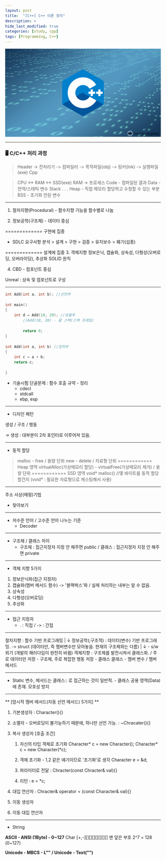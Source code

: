 ```yaml
---
layout: post
title:  "[C++] C++ 이론 정리"
description: > 
hide_last_modified: true
categories: [study, cpp]
tags: [Programming, C++]
---
```


<p align="center">
  <img src="../../../assets/img/blog/cpp/cpp_img.png">
</p>

----

### 🖥️ C/C++ 처리 과정
> Header -> 전처리기 -> 컴파일러 -> 목적파일(obj) -> 링커(lnk) -> 실행파일(exe)
Cpp 

> CPU <-> RAM <-> SSD(exe)
RAM 
-> 프로세스
Code - 컴파일된 결과
Data - 전역/스태틱 변수
Stack
 .
 .
 .
Heap - 직접 메모리 할당하고 수정할 수 있는 부분
BSS - 초기화 안된 변수


-----

1. 절차지향(Procedural) - 함수지향
기능을 함수별로 나눔

2. 정보공학(구조체) - 데이터 중심

=============  구현에 집중
* SDLC
요구사항 분석 > 설계 > 구현 > 검증 > 유지보수 > 폐기(섭종)

============= 설계에 집중
3. 객체지향
정보은닉, 캡슐화, 상속성, 다형성(오버로딩, 오버라이딩), 추상화
SOLID 원칙

4. CBD - 컴포넌트 중심

Unreal : 상속 및 컴포넌트로 구성

------

```cpp
int Add(int a, int b); //선언부

int main()
{
	int d = Add(10, 20); //호출부
		//Add(10, 20) - 콜 스택(스택 프레임)
		
		return 0;
}

int Add(int a, int b) //정의부
{
	int c = a + b;
	return c;
	
}
```

* 기술시험 단골문제 : 함수 호출 규약 - 정리
    - cdecl
    - stdcall
    - ebp, esp

------

* 디자인 패턴

생성 / 구조 / 행동

→ 생성 : 대부분이 2차 포인터로 이루어져 있음.

------

* 동적 할당

> malloc - free / 용량 단위
new - delete / 자료형 단위
============ Heap 영역
virtualAlloc(가상메모리 할당) - virtualFree(가상메모리 제거) / 용량 단위
============ SSD 영역
void* malloc() //몇 바이트를 동적 할당할건지 (void* : 필요한 자료형으로 캐스팅해서 사용)

-----

주소 사상(매핑)기법
- 찾아보기

------

* 저수준 언어 / 고수준 언어 나누는 기준
    - Decoder

------

* 구조체 / 클래스 차이 
    - 구조체 : 접근지정자 지정 안 해주면 public / 클래스 : 접근지정자 지정 안 해주면 private

------

* 객체 지향 5가지

1. 정보은닉화(접근 지정자)
2. 캡슐화(멤버 메서드 함수) -> '블랙박스'화 / 실제 처리하는 내부는 알 수 없음.
3. 상속성
4. 다형성(오버로딩)
5. 추상화

------

* 접근 지정자
    - . : 직접 / -> : 간접

-----

절차지향 : 함수 기반 프로그래밍
   |
   ↓
정보공학(;구조적) : 데이터(변수) 기반 프로그래밍. -> struct (데이터만, 즉 멤버변수만 모아놓음. 현재의 구조체와는 다름)
   |
   ↓  - s/w 위기 (개발의 패러다임이 완전히 바뀜)
객체지향 : 구조체를 발전시켜서 클래스화. / 주로 데이터만 저장 - 구조체, 주로 복잡한 행동 저장 - 클래스
		  클래스 - 멤버 변수 / 멤버 메서드
 
 
------

* Static 변수, 메서드는 클래스:: 로 접근하는 것이 일반적. - 클래스 공용 영역(Data)에 존재.
모호성 방지


-----

** [암시적 멤버 메서드(자동 선언 메서드) 5가지] **

1. 기본생성자 : Character(){}
2. 소멸자 - 오버로딩이 불가능하기 때문에, 하나만 선언 가능. : ~Chracater(){}
3. 복사 생성자 
	[호출 조건]
	1) 자신의 타입 객체로 초기화
	Character* c = new Character();
	Character* c = new Character(*c);

	2) 객체 초기화 - 1,2 같은 얘기이므로 '초기화'로 생각
	Character e = &d;

	3) 파라미터로 전달 : Chracter(const Chracter& val){}
	
	4) 리턴 : e = *c;
	
4. 대입 연산자 : Chracter& operator = (const Character& val){}
5. 이동 생성자
6. 이동 대입 연산자

-----

* String
> 
**ASCII - ANSI (1Byte) - 0~127**
Char
[+,-][][][][][][][]
맨 앞은 부호 
2^7 = 128 (0~127)

**Unicode - MBCS - L"" / Unicode - Text("")**
		  
		  


